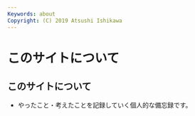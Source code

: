 ```yaml
---
Keywords: about
Copyright: (C) 2019 Atsushi Ishikawa
---
```


# このサイトについて

## このサイトについて
* やったこと・考えたことを記録していく個人的な備忘録です。